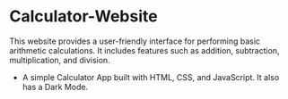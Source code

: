 # Calculator-Website
This website provides a user-friendly interface for performing basic arithmetic calculations. It includes features such as addition, subtraction, multiplication, and division.
* A simple Calculator App built with HTML, CSS, and JavaScript. It also has a Dark Mode.

